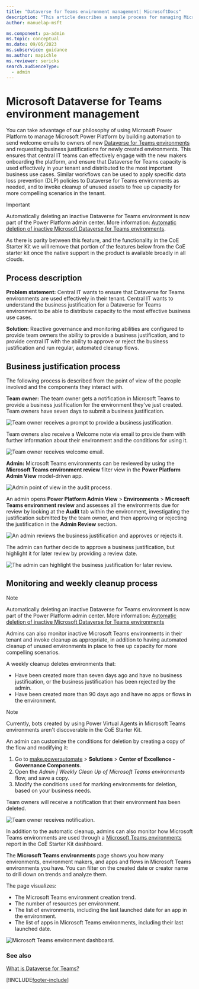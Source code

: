```yaml
---
title: "Dataverse for Teams environment management| MicrosoftDocs"
description: "This article describes a sample process for managing Microsoft Teams environments by using Microsoft Power Platform."
author: manuelap-msft

ms.component: pa-admin
ms.topic: conceptual
ms.date: 09/05/2023
ms.subservice: guidance
ms.author: mapichle
ms.reviewer: sericks
search.audienceType: 
  - admin
---
```

# Microsoft Dataverse for Teams environment management

You can take advantage of our philosophy of using Microsoft Power Platform to manage Microsoft Power Platform by building automation to send welcome emails to owners of new [Dataverse for Teams environments](../../admin/about-teams-environment.md) and requesting business justifications for newly created environments. This ensures that central IT teams can effectively engage with the new makers onboarding the platform, and ensure that Dataverse for Teams capacity is used effectively in your tenant and distributed to the most important business use cases. Similar workflows can be used to apply specific data loss prevention (DLP) policies to Dataverse for Teams environments as needed, and to invoke cleanup of unused assets to free up capacity for more compelling scenarios in the tenant.

> [!IMPORTANT]
> Automatically deleting an inactive Dataverse for Teams environment is now part of the Power Platform admin center. More information: [Automatic deletion of inactive Microsoft Dataverse for Teams environments](../../admin/inactive-teams-environment.md).
> 
> As there is parity between this feature, and the functionality in the CoE Starter Kit we will remove that portion of the features below from the CoE starter kit once the native support in the product is available broadly in all clouds.

## Process description

**Problem statement:** Central IT wants to ensure that Dataverse for Teams environments are used effectively in their tenant. Central IT wants to understand the business justification for a Dataverse for Teams environment to be able to distribute capacity to the most effective business use cases.

**Solution:** Reactive governance and monitoring abilities are configured to provide team owners the ability to provide a business justification, and to provide central IT with the ability to approve or reject the business justification and run regular, automated cleanup flows.

## Business justification process

The following process is described from the point of view of the people involved and the components they interact with.

**Team owner:** The team owner gets a notification in Microsoft Teams to provide a business justification for the environment they've just created. Team owners have seven days to submit a business justification.

![Team owner receives a prompt to provide a business justification.](media/teams-1.png "Team owner receives a prompt to provide a business justification")

Team owners also receive a Welcome note via email to provide them with further information about their environment and the conditions for using it.

![Team owner receives welcome email.](media/teams-3.png "Team owner receives welcome email")

**Admin:** Microsoft Teams environments can be reviewed by using the **Microsoft Teams environment review** filter view in the **Power Platform Admin View** model-driven app.

![Admin point of view in the audit process.](media/teams-4.png "Admin point of view in the audit process")

An admin opens **Power Platform Admin View** > **Environments** > **Microsoft Teams environment review** and assesses all the environments due for review by looking at the **Audit** tab within the environment, investigating the justification submitted by the team owner, and then approving or rejecting the justification in the **Admin Review** section.

![An admin reviews the business justification and approves or rejects it.](media/teams-5.png "An admin reviews the business justification and approves or rejects it")

The admin can further decide to approve a business justification, but highlight it for later review by providing a review date.

![The admin can highlight the business justification for later review.](media/teams-6.png "The admin can highlight the business justification for later review")

## Monitoring and weekly cleanup process

> [!NOTE]
> Automatically deleting an inactive Dataverse for Teams environment is now part of the Power Platform admin center. More information: [Automatic deletion of inactive Microsoft Dataverse for Teams environments](../../admin/inactive-teams-environment.md)

Admins can also monitor inactive Microsoft Teams environments in their tenant and invoke cleanup as appropriate, in addition to having automated cleanup of unused environments in place to free up capacity for more compelling scenarios.

A weekly cleanup deletes environments that:

- Have been created more than seven days ago and have no business justification, or the business justification has been rejected by the admin.
- Have been created more than 90 days ago and have no apps or flows in the environment.

> [!NOTE]
> Currently, bots created by using Power Virtual Agents in Microsoft Teams environments aren't discoverable in the CoE Starter Kit.

An admin can customize the conditions for deletion by creating a copy of the flow and modifying it:

1. Go to [make.powerautomate](https://make.powerautomate.com) > **Solutions** > **Center of Excellence - Governance Components**.
1. Open the *Admin | Weekly Clean Up of Microsoft Teams environments* flow, and save a copy.
1. Modify the conditions used for marking environments for deletion, based on your business needs.

Team owners will receive a notification that their environment has been deleted.

![Team owner receives notification.](media/teams-2.png "Team owner receives notification")

In addition to the automatic cleanup, admins can also monitor how Microsoft Teams environments are used through a [Microsoft Teams environments](power-bi-monitor.md) report in the CoE Starter Kit dashboard.

The **Microsoft Teams environments** page shows you how many environments, environment makers, and apps and flows in Microsoft Teams environments you have. You can filter on the created date or creator name to drill down on trends and analyze them.

The page visualizes:

- The Microsoft Teams environment creation trend.
- The number of resources per environment.
- The list of environments, including the last launched date for an app in the environment.
- The list of apps in Microsoft Teams environments, including their last launched date.

![Microsoft Teams environment dashboard.](media/pb-6.png "Microsoft Teams environment dashboard")

### See also

[What is Dataverse for Teams?](/powerapps/teams/overview-data-platform)


[!INCLUDE[footer-include](../../includes/footer-banner.md)]
